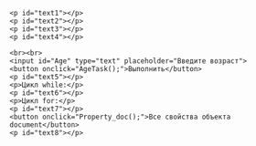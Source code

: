 <!DOCTYPE HTML>
<html>
<head>
	<meta charset="utf-8">
	<script type="text/javascript" src="laba9.js"></script>
	<title>Пр 9</title>
</head>
<body onload="Task();">
	
	<p id="text1"></p>
	<p id="text2"></p>
	<p id="text3"></p>
	<p id="text4"></p>
	
	<br><br>
	<input id="Age" type="text" placeholder="Введите возраст">
	<button onclick="AgeTask();">Выполнить</button>
	<p id="text5"></p>
	<p>Цикл while:</p>
	<p id="text6"></p>
	<p>Цикл for:</p>
	<p id="text7"></p>
	<button onclick="Property_doc();">Все свойства объекта document</button>
	<p id="text8"></p>
</body>
</html>
